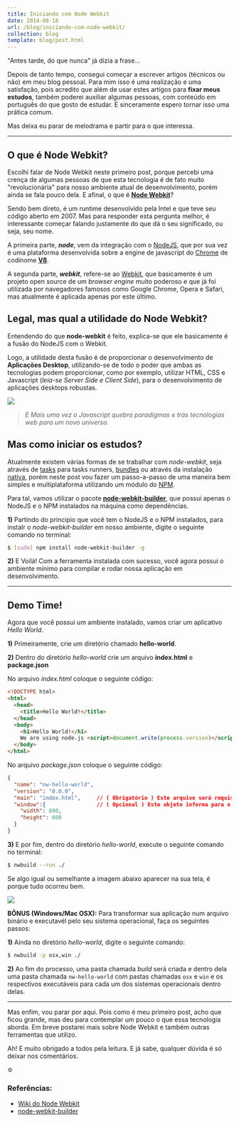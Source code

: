 ```yaml
---
title: Iniciando com Node Webkit
date: 2014-08-18
url: /blog/iniciando-com-node-webkit/
collection: blog
template: blog/post.html
---
```

"Antes tarde, do que nunca" já dizia a frase...

Depois de tanto tempo, consegui começar a escrever artigos (técnicos ou não) em meu blog pessoal. Para mim isso é uma realização e uma satisfação, pois acredito que além de usar estes artigos para **fixar meus estudos**, também poderei auxiliar algumas pessoas, com conteúdo em português do que gosto de estudar. E sinceramente espero tornar isso uma prática comum.

Mas deixa eu parar de melodrama e partir para o que interessa.

----

## O que é Node Webkit?

Escolhi falar de Node Webkit neste primeiro post, porque percebi uma crença de algumas pessoas de que esta tecnologia é de fato muito "revolucionária" para nosso ambiente atual de desenvolvimento, porém ainda se fala pouco dela. E afinal, o que é **[Node Webkit](https://github.com/rogerwang/node-webkit)**?

Sendo bem direto, é um runtime desenvolvido pela Intel e que teve seu código aberto em 2007. Mas para responder esta pergunta melhor, é interessante começar falando justamente do que dá o seu significado, ou seja, seu nome.

A primeira parte, ***node***, vem da integração com o [NodeJS](http://nodejs.org/), que por sua vez é uma plataforma desenvolvida sobre a engine de javascript do [Chrome](http://www.google.com/intl/pt-BR/chrome/browser/) de codinome **[V8](https://code.google.com/p/v8/)**.

A segunda parte, ***webkit***, refere-se ao [Webkit](https://www.webkit.org/), que basicamente é um projeto open source de um *browser engine* muito poderoso e que já foi utilizada por navegadores famosos como Google Chrome, Opera e Safari, mas atualmente é aplicada apenas por este último.


## Legal, mas qual a utilidade do Node Webkit?

Entendendo do que **node-webkit** é feito, explica-se que ele basicamente é a fusão do NodeJS com o Webkit.

Logo, a utilidade desta fusão é de proporcionar o desenvolvimento de **Aplicações Desktop**, utilizando-se de todo o poder que ambas as tecnologias podem proporcionar, como por exemplo, utilizar HTML, CSS e Javascript (*leia-se Server Side e Client Side*), para o desenvolvimento de aplicações desktops robustas.

![](http://www.reactiongifs.com/wp-content/uploads/2013/07/Dr-Steve-Brule.gif)

> *E Mais uma vez o Javascript quebra paradigmas e trás tecnologias web para um novo universo.*


## Mas como iniciar os estudos?

Atualmente existem várias formas de se trabalhar com *node-webkit*, seja através de [tasks](https://www.npmjs.org/package/grunt-node-webkit-builder) para tasks runners, [bundles](https://www.npmjs.org/package/nodewebkit) ou através da instalação [nativa](https://github.com/rogerwang/node-webkit/wiki/How-to-run-apps), porém neste post vou fazer um passo-a-passo de uma maneira bem simples e multiplataforma utilizando um módulo do [NPM](https://www.npmjs.org).

Para tal, vamos utilizar o pacote **[node-webkit-builder](https://github.com/mllrsohn/node-webkit-builder)**, que possui apenas o NodeJS e o NPM instalados na máquina como dependências.

**1)** Partindo do principio que você tem o NodeJS e o NPM instalados, para instalr o *node-webkit-builder* em nosso ambiente, digite o seguinte comando no terminal:

```sh
$ [sudo] npm install node-webkit-builder -g
```

**2)** E Voilá! Com a ferramenta instalada com sucesso, você agora possui o ambiente mínimo para compilar e rodar nossa aplicação em desenvolvimento.

----

## Demo Time!

Agora que você possui um ambiente instalado, vamos criar um aplicativo *Hello World*.

**1)** Primeiramente, crie um diretório chamado **hello-world**.

**2)** Dentro do diretório *hello-world* crie um arquivo **index.html** e **package.json**

No arquivo *index.html* coloque o seguinte código:

```html
<!DOCTYPE html>
<html>
  <head>
    <title>Hello World!</title>
  </head>
  <body>
    <h1>Hello World!</h1>
    We are using node.js <script>document.write(process.version)</script>.
  </body>
</html>
```

No arquivo *package.json* coloque o seguinte código:

```json
{
  "name": "nw-hello-world",
  "version": "0.0.0",
  "main": "index.html",		// ( Obrigatório ) Este arquivo será requisitado pelo runtime na sua inicialização
  "window":{				// ( Opcional ) Este objeto informa para o runtime como serão as configurações da janela.
    "width": 800,
    "height": 600
  }
}
```
**3)** E por fim, dentro do diretório *hello-world*, execute o seguinte comando no terminal:

```sh
$ nwbuild --run ./
```

Se algo igual ou semelhante a imagem abaixo aparecer na sua tela, é porque tudo ocorreu bem.

![](http://i.imgur.com/gUdiWXr.png )

**BÔNUS (Windows/Mac OSX):** Para transformar sua aplicação num arquivo binário e executavél pelo seu sistema operacional, faça os seguintes passos:

**1)** Ainda no diretório *hello-world*, digite o seguinte comando:
```sh
$ nwbuild -p osx,win ./
```
**2)** Ao fim do processo, uma pasta chamada *build* será criada e dentro dela uma pasta chamada `nw-hello-world` com pastas chamadas `osx` e `win` e os respectivos executáveis para cada um dos sistemas operacionais dentro delas.

----

Mas enfim, vou parar por aqui. Pois como é meu primeiro post, acho que ficou grande, mas deu para contemplar um pouco o que essa tecnologia aborda. Em breve postarei mais sobre Node Webkit e também outras ferramentas que utilizo.

Ah! E muito obrigado a todos pela leitura. E já sabe, qualquer dúvida é só deixar nos comentários.

&#10017;

### Referências:

- [Wiki do Node Webkit](https://github.com/rogerwang/node-webkit/wiki)
- [node-webkit-builder](https://github.com/mllrsohn/node-webkit-builder)
